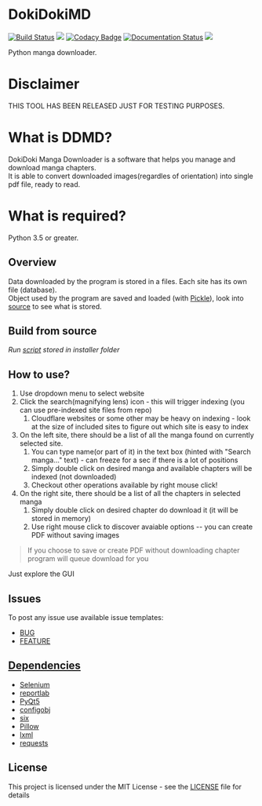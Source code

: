 # DokiDokiMD
[![Build Status](https://travis-ci.org/Konrad-Ziarko/DokiDokiMD.svg?branch=master)](https://travis-ci.org/Konrad-Ziarko/DokiDokiMD)
![](https://img.shields.io/github/issues/Konrad-Ziarko/DokiDokiMD.svg)
[![Codacy Badge](https://api.codacy.com/project/badge/Grade/76fa5ed5e113414fbb2d7ae6b12d00e1)](https://app.codacy.com/app/Konrad-Ziarko/DokiDokiMD?utm_source=github.com&utm_medium=referral&utm_content=Konrad-Ziarko/DokiDokiMD&utm_campaign=Badge_Grade_Dashboard)
[![Documentation Status](https://readthedocs.org/projects/dokidokimd/badge/?version=latest)](https://dokidokimd.readthedocs.io/en/latest/?badge=latest)
![](https://img.shields.io/github/license/Konrad-Ziarko/DokiDokiMD.svg)

Python manga downloader.

# Disclaimer
THIS TOOL HAS BEEN RELEASED JUST FOR TESTING PURPOSES.

# What is DDMD?
DokiDoki Manga Downloader is a software that helps you manage and download manga chapters.
<br>
It is able to convert downloaded images(regardles of orientation) into single pdf file, ready to read.

# What is required?
Python 3.5 or greater.

## Overview
Data downloaded by the program is stored in a files. Each site has its own file (database).
<br>
Object used by the program are saved and loaded (with [Pickle](https://docs.python.org/3/library/pickle.html)), look into [source](dokidokimd/models.py) to see what is stored.

## Build from source
*Run [script](installer/installer.py) stored in installer folder*

## How to use?
1. Use dropdown menu to select website
2. Click the search(magnifying lens) icon - this will trigger indexing (you can use pre-indexed site files from repo)
    1. Cloudflare websites or some other may be heavy on indexing - look at the size of included sites to figure out which site is easy to index 
3. On the left site, there should be a list of all the manga found on currently selected site.
    1. You can type name(or part of it) in the text box (hinted with "Search manga..." text) - can freeze for a sec if there is a lot of positions
    2. Simply double click on desired manga and available chapters will be indexed (not downloaded)
    3. Checkout other operations available by right mouse click!
4. On the right site, there should be a list of all the chapters in selected manga
    1. Simply double click on desired chapter do download it (it will be stored in memory)
    2. Use right mouse click to discover avaiable options -- you can create PDF without saving images  

> If you choose to save or create PDF without downloading chapter program will queue download for you

Just explore the GUI

## Issues
To post any issue use available issue templates:
- [BUG](.github/ISSUE_TEMPLATE/bug_report.md)
- [FEATURE](.github/ISSUE_TEMPLATE/feature_request.md)

## [Dependencies](requirements.txt)
- [Selenium](https://github.com/SeleniumHQ/selenium)
- [reportlab](https://pypi.org/project/reportlab/)
- [PyQt5](https://pypi.org/project/PyQt5/)
- [configobj](https://pypi.org/project/configobj/)
- [six](https://pypi.org/project/six/)
- [Pillow](https://pypi.org/project/Pillow/)
- [lxml](https://pypi.org/project/lxml/)
- [requests](https://pypi.org/project/requests/)

## License
This project is licensed under the MIT License - see the [LICENSE](LICENSE) file for details
